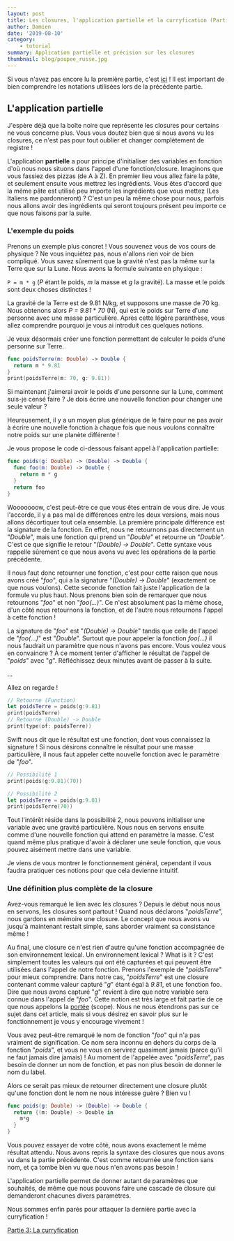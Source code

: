 ```yaml
---
layout: post
title: Les closures, l'application partielle et la curryfication (Partie 2/3) (French version)
author: Damien
date: '2019-08-10'
category:
    - tutorial
summary: Application partielle et précision sur les closures
thumbnail: blog/poupee_russe.jpg
---
```


Si vous n'avez pas encore lu la première partie, c'est [ici](../../../2019/08/09/closure-fr.html) !
Il est important de bien comprendre les notations utilisées lors de la précédente partie.

## L'application partielle

J'espère déjà que la boîte noire que représente les closures pour certains ne vous concerne plus.
Vous vous doutez bien que si nous avons vu les closures, ce n'est pas pour tout oublier et changer complètement de registre !

L'application **partielle** a pour principe d'initialiser des variables en fonction d'où nous nous situons dans l'appel d'une fonction/closure.
Imaginons que vous fassiez des pizzas (de A à Z).
En premier lieu vous allez faire la pâte, et seulement ensuite vous mettrez les ingrédients.
Vous êtes d'accord que la même pâte est utilisé peu importe les ingrédients que vous mettez (Les Italiens me pardonneront) ?
C'est un peu la même chose pour nous, parfois nous allons avoir des ingrédients qui seront toujours présent peu importe ce que nous faisons par la suite.

### L'exemple du poids

Prenons un exemple plus concret !
Vous souvenez vous de vos cours de physique ?
Ne vous inquiétez pas, nous n'allons rien voir de bien compliqué.
Vous savez sûrement que la gravité n'est pas la même sur la Terre que sur la Lune.
Nous avons la formule suivante en physique :

`P = m * g` (*P* étant le poids, *m* la masse et *g* la gravité).
La masse et le poids sont deux choses distinctes !

La gravité de la Terre est de 9.81 N/kg, et supposons une masse de 70 kg.
Nous obtenons alors *P = 9.81* \* *70* (N), qui est le poids sur Terre d'une personne avec une masse particulière.
Après cette légère paranthèse, vous allez comprendre pourquoi je vous ai introduit ces quelques notions.

Je veux désormais créer une fonction permettant de calculer le poids d'une personne sur Terre.

```swift
func poidsTerre(m: Double) -> Double {
  return m * 9.81
}
print(poidsTerre(m: 70, g: 9.81))
```

Si maintenant j'aimerai avoir le poids d'une personne sur la Lune, comment suis-je censé faire ?
Je dois écrire une nouvelle fonction pour changer une seule valeur ?

Heureusement, il y a un moyen plus générique de le faire pour ne pas avoir à écrire une nouvelle fonction à chaque fois que nous voulons connaître notre poids sur une planète différente !

Je vous propose le code ci-dessous faisant appel à l'application partielle:

```swift
func poids(g: Double) -> (Double) -> Double {
  func foo(m: Double) -> Double {
    return m * g
  }
  return foo
}
```

Wooooooow, c'est peut-être ce que vous êtes entrain de vous dire.
Je vous l'accorde, il y a pas mal de différences entre les deux versions, mais nous allons décortiquer tout cela ensemble.
La première principale différence est la signature de la fonction.
En effet, nous ne retournons pas directement un "*Double*", mais une fonction qui prend un "*Double*" et retourne un "*Double*".
C'est ce que signifie le retour "*(Double) -> Double*".
Cette syntaxe vous rappelle sûrement ce que nous avons vu avec les opérations de la partie précédente.

Il nous faut donc retourner une fonction, c'est pour cette raison que nous avons créé "*foo*", qui a la signature "*(Double) -> Double*" (exactement ce que nous voulons).
Cette seconde fonction fait juste l'application de la formule vu plus haut.
Nous prenons bien soin de remarquer que nous retournons "*foo*" et non "*foo(...)*".
Ce n'est absolument pas la même chose, d'un côté nous retournons la fonction, et de l'autre nous retournons l'appel à cette fonction !

La signature de "*foo*" est "*(Double) -> Double*" tandis que celle de l'appel de "*foo(...)*" est "*Double*".
Surtout que pour appeler la fonction *foo(...)* il nous faudrait un paramètre que nous n'avons pas encore.
Vous voulez vous en convaincre ?
À ce moment tenter d'afficher le résultat de l'appel de "*poids*" avec "*g*".
Réfléchissez deux minutes avant de passer à la suite.

...

Allez on regarde !

```swift
// Retourne (Function)
let poidsTerre = poids(g:9.81)
print(poidsTerre)
// Retourne (Double) -> Double
print(type(of: poidsTerre))
```
Swift nous dit que le résultat est une fonction, dont vous connaissez la signature !
Si nous désirons connaître le résultat pour une masse particulière, il nous faut appeler cette nouvelle fonction avec le paramètre de "*foo*".

```swift
// Possibilité 1
print(poids(g:9.81)(70))

// Possibilité 2
let poidsTerre = poids(g:9.81)
print(poidsTerre(70))
```

Tout l'intérêt réside dans la possibilité 2, nous pouvons initialiser une variable avec une gravité particulière.
Nous nous en servons ensuite comme d'une nouvelle fonction qui attend en paramètre la masse.
C'est quand même plus pratique d'avoir à déclarer une seule fonction, que vous pouvez aisément mettre dans une variable.

Je viens de vous montrer le fonctionnement général, cependant il vous faudra pratiquer ces notions pour que cela devienne intuitif.

### Une définition plus complète de la closure

Avez-vous remarqué le lien avec les closures ?
Depuis le début nous nous en servons, les closures sont partout !
Quand nous déclarons "*poidsTerre*", nous gardons en mémoire une closure.
Le concept que nous avons vu jusqu'à maintenant restait simple, sans aborder vraiment sa consistance même !

Au final, une closure ce n'est rien d'autre qu'une fonction accompagnée de son environnement lexical.
Un environnement lexical ? What is it ?
C'est simplement toutes les valeurs qui ont été capturées et qui peuvent être utilisées dans l'appel de notre fonction.
Prenons l'exemple de "*poidsTerre*" pour mieux comprendre.
Dans notre cas, "*poidsTerre*" est une closure contenant comme valeur capturé "*g*" étant égal à *9.81*, et une fonction foo.
Dire que nous avons capturé "*g*" revient à dire que notre variable sera connue dans l'appel de "*foo*".
Cette notion est très large et fait partie de ce que nous appelons la [portée](https://fr.wikipedia.org/wiki/Port%C3%A9e_(informatique)) (scope).
Nous ne nous étendrons pas sur ce sujet dans cet article, mais si vous désirez en savoir plus sur le fonctionnement je vous y encourage vivement !

Vous avez peut-être remarqué le nom de fonction "*foo*" qui n'a pas vraiment de signification.
Ce nom sera inconnu en dehors du corps de la fonction "*poids*", et vous ne vous en servirez quasiment jamais (parce qu'il ne faut jamais dire jamais) !
Au moment de l'appelée avec "*poidsTerre*", pas besoin de donner un nom de fonction, et pas non plus besoin de donner le nom du label.

Alors ce serait pas mieux de retourner directement une closure plutôt qu'une fonction dont le nom ne nous intéresse guère ?
Bien vu !

```swift
func poids(g: Double) -> (Double) -> Double {
  return {(m: Double) -> Double in
    m*g
  }
}
```

Vous pouvez essayer de votre côté, nous avons exactement le même résultat attendu.
Nous avons repris la syntaxe des closures que nous avons vu dans la partie précédente.
C'est comme retournée une fonction sans nom, et ça tombe bien vu que nous n'en avons pas besoin !

L'application partielle permet de donner autant de paramètres que souhaités, de même que nous pouvons faire une cascade de closure qui demanderont chacunes divers paramètres.

Nous sommes enfin parés pour attaquer la dernière partie avec la curryfication !

[Partie 3: La curryfication](../../../2019/08/11/curryfication.html)
